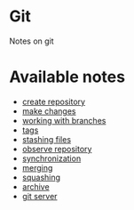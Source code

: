 # Git
Notes on git

<h1>Available notes</h1>

* <a href="https://github.com/djeada/Git/blob/main/src/create_repository.md">create repository</a>
* <a href="https://github.com/djeada/Git/blob/main/src/make_changes.md">make changes</a>
* <a href="https://github.com/djeada/Git/blob/main/src/working_with_branches.md">working with branches</a>
* <a href="https://github.com/djeada/Git/blob/main/src/tags.md">tags</a>
* <a href="https://github.com/djeada/Git/blob/main/src/stashing_files.md">stashing files</a>
* <a href="https://github.com/djeada/Git/blob/main/src/observe_repository.md">observe repository</a>
* <a href="https://github.com/djeada/Git/blob/main/src/synchronization.md">synchronization</a>
* <a href="https://github.com/djeada/Git/blob/main/src/merging.md">merging</a>
* <a href="https://github.com/djeada/Git/blob/main/src/squashing.md">squashing</a>
* <a href="https://github.com/djeada/Git/blob/main/src/archive.md">archive</a>
* <a href="https://github.com/djeada/Git/blob/main/src/git_server.md">git server</a>

